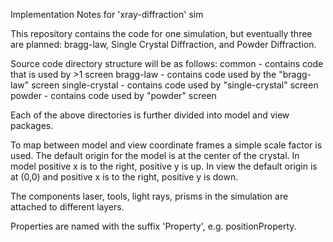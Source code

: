 Implementation Notes for 'xray-diffraction' sim

This repository contains the code for one simulation, but eventually three are planned: bragg-law, Single Crystal Diffraction, and Powder Diffraction.

Source code directory structure will be as follows:
    common - contains code that is used by >1 screen
    bragg-law - contains code used by the "bragg-law" screen
    single-crystal - contains code used by "single-crystal" screen
    powder - contains code used by "powder" screen

Each of the above directories is further divided into model and view packages.

To map between model and view coordinate frames a simple scale factor is used. The default origin for the model is at the center of the crystal. In model positive x is to the right, positive y is up. In view the default origin is at (0,0) and positive x
is to the right, positive y is down.

The components laser, tools, light rays, prisms in the simulation are attached to different layers.

Properties are named with the suffix 'Property', e.g. positionProperty.